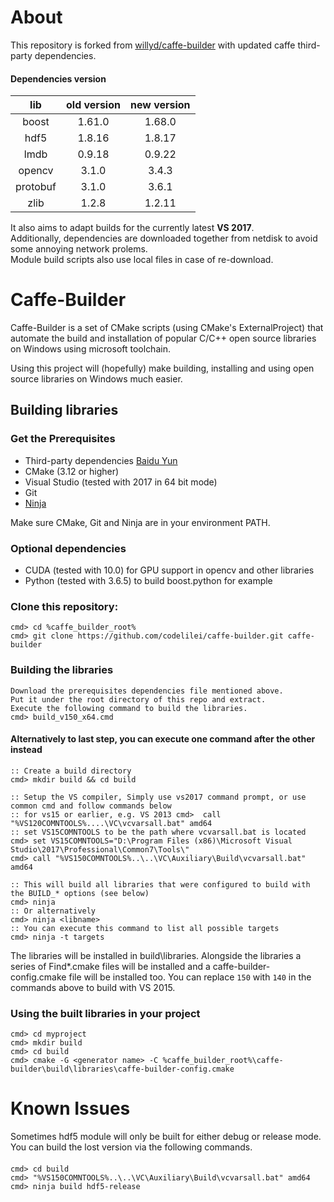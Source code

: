 # About
This repository is forked from [willyd/caffe-builder](https://github.com/willyd/caffe-builder) with updated caffe third-party dependencies.  
#### Dependencies version
| lib | old version | new version |
| :--------: | :--------: | :--------: |
| boost | 1.61.0 | 1.68.0 |
| hdf5 | 1.8.16 | 1.8.17 |
| lmdb | 0.9.18 | 0.9.22 |
| opencv | 3.1.0 | 3.4.3 |
| protobuf | 3.1.0 | 3.6.1 |
| zlib | 1.2.8 | 1.2.11 |


It also aims to adapt builds for the currently latest **VS 2017**.  
Additionally, dependencies are downloaded together from netdisk to avoid some annoying network prolems.  
Module build scripts also use local files in case of re-download.


# Caffe-Builder
Caffe-Builder is a set of CMake scripts (using CMake's ExternalProject) that automate the build and installation of popular C/C++ open source libraries on Windows using microsoft toolchain.

Using this project will (hopefully) make building, installing and using open source libraries on Windows much easier.


## Building libraries
### Get the Prerequisites
* Third-party dependencies [Baidu Yun](https://pan.baidu.com/s/16Vj_4bUFKB9zgsThHSbeAA)
* CMake (3.12 or higher)
* Visual Studio (tested with 2017 in 64 bit mode)
* Git
* [Ninja](https://github.com/ninja-build/ninja/releases/download/v1.6.0/ninja-win.zip)

Make sure CMake, Git and Ninja are in your environment PATH.

### Optional dependencies
* CUDA (tested with 10.0) for GPU support in opencv and other libraries
* Python (tested with 3.6.5) to build boost.python for example

### Clone this repository:
    cmd> cd %caffe_builder_root%
    cmd> git clone https://github.com/codelilei/caffe-builder.git caffe-builder

### Building the libraries
    Download the prerequisites dependencies file mentioned above.
    Put it under the root directory of this repo and extract.
    Execute the following command to build the libraries.
    cmd> build_v150_x64.cmd

#### Alternatively to last step, you can execute one command after the other instead
    :: Create a build directory
    cmd> mkdir build && cd build

    :: Setup the VS compiler, Simply use vs2017 command prompt, or use common cmd and follow commands below
    :: for vs15 or earlier, e.g. VS 2013 cmd>  call "%VS120COMNTOOLS%....\VC\vcvarsall.bat" amd64
    :: set VS15COMNTOOLS to be the path where vcvarsall.bat is located
    cmd> set VS15COMNTOOLS="D:\Program Files (x86)\Microsoft Visual Studio\2017\Professional\Common7\Tools\"
    cmd> call "%VS150COMNTOOLS%..\..\VC\Auxiliary\Build\vcvarsall.bat" amd64

    :: This will build all libraries that were configured to build with the BUILD_* options (see below)
    cmd> ninja
    :: Or alternatively
    cmd> ninja <libname>
    :: You can execute this command to list all possible targets
    cmd> ninja -t targets

The libraries will be installed in build\libraries. Alongside the libraries a series of Find*.cmake files will be installed and a caffe-builder-config.cmake file will be installed too. You can replace `150` with `140` in the commands above to build with VS 2015.

### Using the built libraries in your project
    cmd> cd myproject
    cmd> mkdir build
    cmd> cd build
    cmd> cmake -G <generator name> -C %caffe_builder_root%\caffe-builder\build\libraries\caffe-builder-config.cmake


# Known Issues
Sometimes hdf5 module will only be built for either debug or release mode.  
You can build the lost version via the following commands.
####
    cmd> cd build
    cmd> "%VS150COMNTOOLS%..\..\VC\Auxiliary\Build\vcvarsall.bat" amd64
    cmd> ninja build hdf5-release

